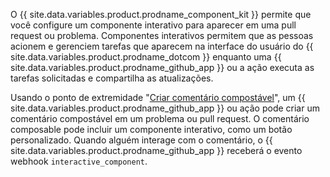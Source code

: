 O {{ site.data.variables.product.prodname_component_kit }} permite que você configure um componente interativo para aparecer em uma pull request ou problema. Componentes interativos permitem que as pessoas acionem e gerenciem tarefas que aparecem na interface do usuário do {{ site.data.variables.product.prodname_dotcom }} enquanto uma {{ site.data.variables.product.prodname_github_app }} ou a ação executa as tarefas solicitadas e compartilha as atualizações.

Usando o ponto de extremidade "[Criar comentário compostável](/hidden/github-component-kit/composable-comments#create-composable-comment)", um {{ site.data.variables.product.prodname_github_app }} ou ação pode criar um comentário compostável em um problema ou pull request. O comentário composable pode incluir um componente interativo, como um botão personalizado. Quando alguém interage com o comentário, o {{ site.data.variables.product.prodname_github_app }} receberá o evento webhook `interactive_component`.
